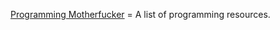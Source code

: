 [Programming
Motherfucker](http://programming-motherfucker.com/become.html) = A list
of programming resources.
